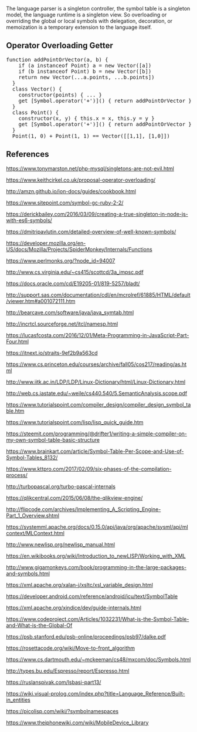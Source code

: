 The language parser is a singleton controller, the symbol table is a singleton model, the language runtime is a singleton view. So overloading or overriding the global or local symbols with delegation, decoration, or memoization is a temporary extension to the language itself.

## Operator Overloading Getter 

<pre>
function addPointOrVector(a, b) {
    if (a instanceof Point) a = new Vector([a])
    if (b instanceof Point) b = new Vector([b])
    return new Vector(...a.points, ...b.points])
  }
  class Vector() {
    constructor(points) { ... }
    get [Symbol.operator('+')]() { return addPointOrVector }
  }
  class Point() {
    constructor(x, y) { this.x = x, this.y = y }
    get [Symbol.operator('+')]() { return addPointOrVector }
  }
  Point(1, 0) + Point(1, 1) == Vector([[1,1], [1,0]])
</pre>

## References

https://www.tonymarston.net/php-mysql/singletons-are-not-evil.html

https://www.keithcirkel.co.uk/proposal-operator-overloading/

http://amzn.github.io/ion-docs/guides/cookbook.html

https://www.sitepoint.com/symbol-gc-ruby-2-2/

https://derickbailey.com/2016/03/09/creating-a-true-singleton-in-node-js-with-es6-symbols/

https://dmitripavlutin.com/detailed-overview-of-well-known-symbols/

https://developer.mozilla.org/en-US/docs/Mozilla/Projects/SpiderMonkey/Internals/Functions

https://www.perlmonks.org/?node_id=94007

http://www.cs.virginia.edu/~cs415/scottcd/3a_impsc.pdf

https://docs.oracle.com/cd/E19205-01/819-5257/bladt/

http://support.sas.com/documentation/cdl/en/mcrolref/61885/HTML/default/viewer.htm#a001072111.htm

http://bearcave.com/software/java/java_symtab.html

http://incrtcl.sourceforge.net/itcl/namesp.html

https://lucasfcosta.com/2016/12/01/Meta-Programming-in-JavaScript-Part-Four.html

https://itnext.io/straits-9ef2b9a563cd

https://www.cs.princeton.edu/courses/archive/fall05/cos217/reading/as.html

http://www.iitk.ac.in/LDP/LDP/Linux-Dictionary/html/Linux-Dictionary.html

http://web.cs.iastate.edu/~weile/cs440.540/5.SemanticAnalysis.scope.pdf

https://www.tutorialspoint.com/compiler_design/compiler_design_symbol_table.htm

https://www.tutorialspoint.com/lisp/lisp_quick_guide.htm

https://steemit.com/programming/@drifter1/writing-a-simple-compiler-on-my-own-symbol-table-basic-structure

https://www.brainkart.com/article/Symbol-Table-Per-Scope-and-Use-of-Symbol-Tables_8132/

https://www.kttpro.com/2017/02/09/six-phases-of-the-compilation-process/

http://turbopascal.org/turbo-pascal-internals

https://qlikcentral.com/2015/06/08/the-qlikview-engine/

http://flipcode.com/archives/Implementing_A_Scripting_Engine-Part_1_Overview.shtml

https://systemml.apache.org/docs/0.15.0/api/java/org/apache/sysml/api/mlcontext/MLContext.html

http://www.newlisp.org/newlisp_manual.html

https://en.wikibooks.org/wiki/Introduction_to_newLISP/Working_with_XML

http://www.gigamonkeys.com/book/programming-in-the-large-packages-and-symbols.html

https://xml.apache.org/xalan-j/xsltc/xsl_variable_design.html

https://developer.android.com/reference/android/icu/text/SymbolTable

https://xml.apache.org/xindice/dev/guide-internals.html

https://www.codeproject.com/Articles/1032231/What-is-the-Symbol-Table-and-What-is-the-Global-Of

https://psb.stanford.edu/psb-online/proceedings/psb97/dalke.pdf

https://rosettacode.org/wiki/Move-to-front_algorithm

https://www.cs.dartmouth.edu/~mckeeman/cs48/mxcom/doc/Symbols.html

http://types.bu.edu/Espresso/report/Espresso.html

https://ruslanspivak.com/lsbasi-part13/

https://wiki.visual-prolog.com/index.php?title=Language_Reference/Built-in_entities

https://picolisp.com/wiki/?symbolnamespaces

https://www.theiphonewiki.com/wiki/MobileDevice_Library